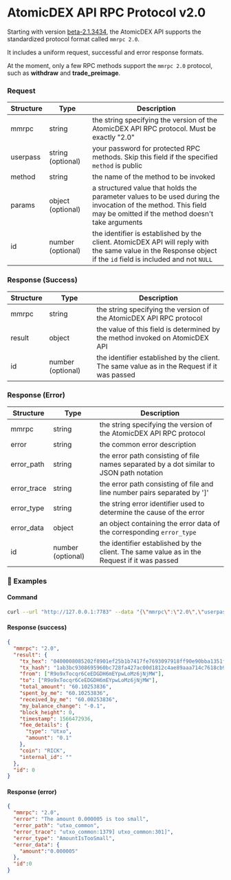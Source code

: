 # AtomicDEX API RPC Protocol v2.0

Starting with version [beta-2.1.3434](https://github.com/KomodoPlatform/atomicDEX-API/releases/tag/beta-2.1.3434), the AtomicDEX API supports the standardized protocol format called `mmrpc 2.0`.

It includes a uniform request, successful and error response formats.

At the moment, only a few RPC methods support the `mmrpc 2.0` protocol, such as **withdraw** and **trade_preimage**.

### Request

| Structure       | Type                       | Description                                                                                                                                                       |
| --------------- | -------------------------- | ----------------------------------------------------------------------------------------------------------------------------------------------------------------- |
| mmrpc           | string                     | the string specifying the version of the AtomicDEX API RPC protocol. Must be exactly "2.0"                                                                          |
| userpass        | string (optional)          | your password for protected RPC methods. Skip this field if the specified `method` is public                                                                      |
| method          | string                     | the name of the method to be invoked                                                                                                                              |
| params          | object (optional)          | a structured value that holds the parameter values to be used during the invocation of the method. This field may be omitted if the method doesn't take arguments |
| id              | number (optional)          | the identifier is established by the client. AtomicDEX API will reply with the same value in the Response object if the `id` field is included and not `NULL`        |

### Response (Success)

| Structure       | Type                       | Description                                                                                                                                                       |
| --------------- | -------------------------- | ----------------------------------------------------------------------------------------------------------------------------------------------------------------- |
| mmrpc           | string                     | the string specifying the version of the AtomicDEX API RPC protocol                                                                                                 |
| result          | object                     | the value of this field is determined by the method invoked on AtomicDEX API                                                                                        |
| id              | number (optional)          | the identifier established by the client. The same value as in the Request if it was passed                                                                     |

### Response (Error)

| Structure       | Type                       | Description                                                                                                                                                       |
| --------------- | -------------------------- | ----------------------------------------------------------------------------------------------------------------------------------------------------------------- |
| mmrpc           | string                     | the string specifying the version of the AtomicDEX API RPC protocol                                                                                                 |
| error           | string                     | the common error description                                                                                                                                      |
| error_path      | string                     | the error path consisting of file names separated by a dot similar to JSON path notation                                                                          |
| error_trace     | string                     | the error path consisting of file and line number pairs separated by ']'                                                                                          |
| error_type      | string                     | the string error identifier used to determine the cause of the error                                                                                         |
| error_data      | object                     | an object containing the error data of the corresponding `error_type`                                                                                             |
| id              | number (optional)          | the identifier established by the client. The same value as in the Request if it was passed                                                                     |

### :pushpin: Examples

#### Command

```bash
curl --url "http://127.0.0.1:7783" --data "{\"mmrpc\":\"2.0\",\"userpass\":\"$userpass\",\"method\":\"withdraw\",\"params\":{\"coin\":\"KMD\",\"to\":\"RJTYiYeJ8eVvJ53n2YbrVmxWNNMVZjDGLh\",\"amount\":\"10\"},\"id\":0}"
```

#### Response (success)

```json
{
  "mmrpc": "2.0",
  "result": {
    "tx_hex": "0400008085202f8901ef25b1b7417fe7693097918ff90e90bba1351fff1f3a24cb51a9b45c5636e57e010000006b483045022100b05c870fcd149513d07b156e150a22e3e47fab4bb4776b5c2c1b9fc034a80b8f022038b1bf5b6dad923e4fb1c96e2c7345765ff09984de12bbb40b999b88b628c0f9012102031d4256c4bc9f99ac88bf3dba21773132281f65f9bf23a59928bce08961e2f3ffffffff0200e1f505000000001976a91405aab5342166f8594baf17a7d9bef5d56744332788ac8cbaae5f010000001976a91405aab5342166f8594baf17a7d9bef5d56744332788ace87a5e5d000000000000000000000000000000",
    "tx_hash": "1ab3bc9308695960bc728fa427ac00d1812c4ae89aaa714c7618cb96d111be58",
    "from": ["R9o9xTocqr6CeEDGDH6mEYpwLoMz6jNjMW"],
    "to": ["R9o9xTocqr6CeEDGDH6mEYpwLoMz6jNjMW"],
    "total_amount": "60.10253836",
    "spent_by_me": "60.10253836",
    "received_by_me": "60.00253836",
    "my_balance_change": "-0.1",
    "block_height": 0,
    "timestamp": 1566472936,
    "fee_details": {
      "type": "Utxo",
      "amount": "0.1"
    },
    "coin": "RICK",
    "internal_id": ""
  },
  "id": 0
}
```

#### Response (error)

```json
{
  "mmrpc": "2.0",
  "error": "The amount 0.000005 is too small",
  "error_path": "utxo_common",
  "error_trace": "utxo_common:1379] utxo_common:301]",
  "error_type": "AmountIsTooSmall",
  "error_data": {
    "amount":"0.000005"
  },
  "id":0
}
```
